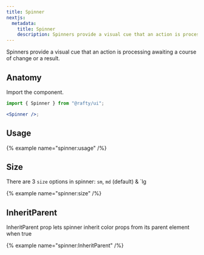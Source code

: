 ```yaml
---
title: Spinner
nextjs:
  metadata:
    title: Spinner
    description: Spinners provide a visual cue that an action is processing awaiting a course of change or a result.
---
```


Spinners provide a visual cue that an action is processing awaiting a course of change or a result.

## Anatomy

Import the component.

```jsx
import { Spinner } from "@rafty/ui";

<Spinner />;
```

## Usage

{% example name="spinner:usage" /%}

## Size

There are 3 `size` options in spinner: `sm`, `md` (default) & `lg

{% example name="spinner:size" /%}

## InheritParent

InheritParent prop lets spinner inherit color props from its parent element when true

{% example name="spinner:InheritParent" /%}
